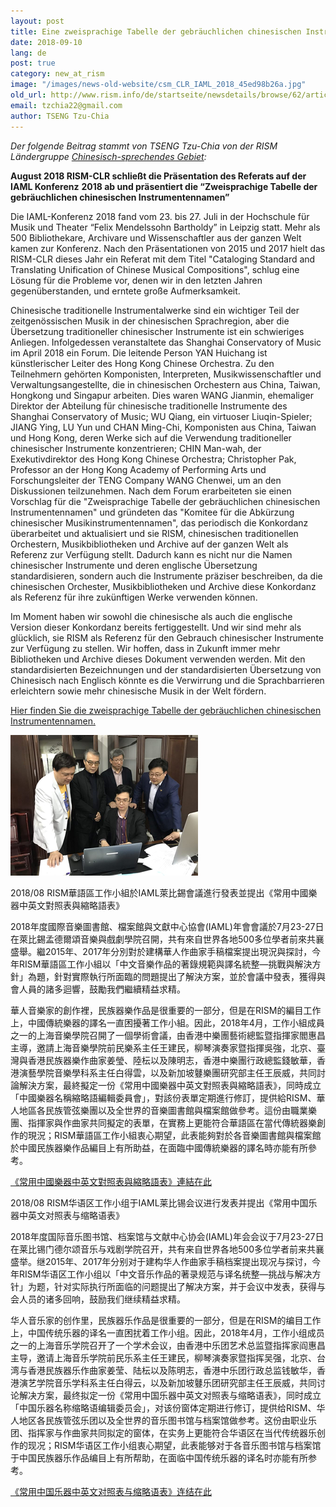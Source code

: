 ```yaml
---
layout: post
title: Eine zweisprachige Tabelle der gebräuchlichen chinesischen Instrumentennamen
date: 2018-09-10
lang: de
post: true
category: new_at_rism
image: "/images/news-old-website/csm_CLR_IAML_2018_45ed98b26a.jpg"
old_url: http://www.rism.info/de/startseite/newsdetails/browse/62/article/64/a-bilingual-chart-of-common-chinese-instrument-names.html
email: tzchia22@gmail.com
author: TSENG Tzu-Chia
---
```


_Der folgende Beitrag stammt von TSENG Tzu-Chia von der RISM Ländergruppe [Chinesisch-sprechendes Gebiet](/de/workgroups/rism-chinese-language-region/home.html):_

**August 2018 RISM-CLR schließt die Präsentation des Referats auf der IAML Konferenz**  **2018 ab und präsentiert die “Zweisprachige Tabelle der gebräuchlichen chinesischen Instrumentennamen”**

Die IAML-Konferenz 2018 fand vom 23. bis 27. Juli in der Hochschule für Musik und Theater “Felix Mendelssohn Bartholdy” in Leipzig statt. Mehr als 500 Bibliothekare, Archivare und Wissenschaftler aus der ganzen Welt kamen zur Konferenz. Nach den Präsentationen von 2015 und 2017 hielt das RISM-CLR dieses Jahr ein Referat mit dem Titel "Cataloging Standard and Translating Unification of Chinese Musical Compositions", schlug eine Lösung für die Probleme vor, denen wir in den letzten Jahren gegenüberstanden, und erntete große Aufmerksamkeit.

Chinesische traditionelle Instrumentalwerke sind ein wichtiger Teil der zeitgenössischen Musik in der chinesischen Sprachregion, aber die Übersetzung traditioneller chinesischer Instrumente ist ein schwieriges Anliegen. Infolgedessen veranstaltete das Shanghai Conservatory of Music im April 2018 ein Forum. Die leitende Person YAN Huichang ist künstlerischer Leiter des Hong Kong Chinese Orchestra. Zu den Teilnehmern gehörten Komponisten, Interpreten, Musikwissenschaftler und Verwaltungsangestellte, die in chinesischen Orchestern aus China, Taiwan, Hongkong und Singapur arbeiten. Dies waren WANG Jianmin, ehemaliger Direktor der Abteilung für chinesische traditionelle Instrumente des Shanghai Conservatory of Music; WU Qiang, ein virtuoser Liuqin-Spieler; JIANG Ying, LU Yun und CHAN Ming-Chi, Komponisten aus China, Taiwan und Hong Kong, deren Werke sich auf die Verwendung traditioneller chinesischer Instrumente konzentrieren; CHIN Man-wah, der Exekutivdirektor des Hong Kong Chinese Orchestra; Christopher Pak, Professor an der Hong Kong Academy of Performing Arts und Forschungsleiter der TENG Company WANG Chenwei, um an den Diskussionen teilzunehmen. Nach dem Forum erarbeiteten sie einen Vorschlag für die "Zweisprachige Tabelle der gebräuchlichen chinesischen Instrumentennamen" und gründeten das "Komitee für die Abkürzung chinesischer Musikinstrumentennamen", das periodisch die Konkordanz überarbeitet und aktualisiert und sie RISM, chinesischen traditionellen Orchestern, Musikbibliotheken und Archive auf der ganzen Welt als Referenz zur Verfügung stellt. Dadurch kann es nicht nur die Namen chinesischer Instrumente und deren englische Übersetzung standardisieren, sondern auch die Instrumente präziser beschreiben, da die chinesischen Orchester, Musikbibliotheken und Archive diese Konkordanz als Referenz für ihre zukünftigen Werke verwenden können.

Im Moment haben wir sowohl die chinesische als auch die englische Version dieser Konkordanz bereits fertiggestellt. Und wir sind mehr als glücklich, sie RISM als Referenz für den Gebrauch chinesischer Instrumente zur Verfügung zu stellen. Wir hoffen, dass in Zukunft immer mehr Bibliotheken und Archive dieses Dokument verwenden werden. Mit den standardisierten Bezeichnungen und der standardisierten Übersetzung von Chinesisch nach Englisch könnte es die Verwirrung und die Sprachbarrieren erleichtern sowie mehr chinesische Musik in der Welt fördern.

[Hier finden Sie die zweisprachige Tabelle der gebräuchlichen chinesischen Instrumentennamen.](/resources-old-website/Bilingual_Chart_of_Common_Chinese_Instrument_Names.pdf)

![](/resources-old-website/news/CLR_Gruppenfoto_2018.jpg)

2018/08 RISM華語區工作小組於IAML萊比錫會議進行發表並提出《常用中國樂器中英文對照表與縮略語表》

2018年度國際音樂圖書館、檔案館與文獻中心協會(IAML)年會會議於7月23-27日在萊比錫孟德爾頌音樂與戲劇學院召開，共有來自世界各地500多位學者前來共襄盛舉。繼2015年、2017年分別對於建構華人作曲家手稿檔案提出現況與探討，今年RISM華語區工作小組以「中文音樂作品的著錄規範與譯名統整—挑戰與解決方針」為題，針對實際執行所面臨的問題提出了解決方案，並於會議中發表，獲得與會人員的諸多迴響，鼓勵我們繼續精益求精。

華人音樂家的創作裡，民族器樂作品是很重要的一部分，但是在RISM的編目工作上，中國傳統樂器的譯名一直困擾著工作小組。因此，2018年4月，工作小組成員之一的上海音樂學院召開了一個學術會議，由香港中樂團藝術總監暨指揮家閻惠昌主導，邀請上海音樂學院前民樂系主任王建民，柳琴演奏家暨指揮吳強，北京、臺灣與香港民族器樂作曲家姜瑩、陸枟以及陳明志，香港中樂團行政總監錢敏華，香港演藝學院音樂學科系主任白得雲，以及新加坡鼟樂團研究部主任王辰威，共同討論解決方案，最終擬定一份《常用中國樂器中英文對照表與縮略語表》，同時成立「中國樂器名稱縮略語編輯委員會」，對該份表單定期進行修訂，提供給RISM、華人地區各民族管弦樂團以及全世界的音樂圖書館與檔案館做參考。這份由職業樂團、指揮家與作曲家共同擬定的表單，在實務上更能符合華語區在當代傳統器樂創作的現況；RISM華語區工作小組衷心期望，此表能夠對於各音樂圖書館與檔案館於中國民族器樂作品編目上有所助益，在面臨中國傳統樂器的譯名時亦能有所參考。

[《常用中國樂器中英文對照表與縮略語表》連結在此](/resources-old-website/Bilingual_Chart_of_Common_Chinese_Instrument_Names.pdf)


2018/08 RISM华语区工作小组于IAML莱比锡会议进行发表并提出《常用中国乐器中英文对照表与缩略语表》

2018年度国际音乐图书馆、档案馆与文献中心协会(IAML)年会会议于7月23-27日在莱比锡门德尔颂音乐与戏剧学院召开，共有来自世界各地500多位学者前来共襄盛举。继2015年、2017年分别对于建构华人作曲家手稿档案提出现况与探讨，今年RISM华语区工作小组以「中文音乐作品的著录规范与译名统整—挑战与解决方针」为题，针对实际执行所面临的问题提出了解决方案，并于会议中发表，获得与会人员的诸多回响，鼓励我们继续精益求精。

华人音乐家的创作里，民族器乐作品是很重要的一部分，但是在RISM的编目工作上，中国传统乐器的译名一直困扰着工作小组。因此，2018年4月，工作小组成员之一的上海音乐学院召开了一个学术会议，由香港中乐团艺术总监暨指挥家阎惠昌主导，邀请上海音乐学院前民乐系主任王建民，柳琴演奏家暨指挥吴强，北京、台湾与香港民族器乐作曲家姜莹、陆枟以及陈明志，香港中乐团行政总监钱敏华，香港演艺学院音乐学科系主任白得云，以及新加坡鼟乐团研究部主任王辰威，共同讨论解决方案，最终拟定一份《常用中国乐器中英文对照表与缩略语表》，同时成立「中国乐器名称缩略语编辑委员会」，对该份窗体定期进行修订，提供给RISM、华人地区各民族管弦乐团以及全世界的音乐图书馆与档案馆做参考。这份由职业乐团、指挥家与作曲家共同拟定的窗体，在实务上更能符合华语区在当代传统器乐创作的现况；RISM华语区工作小组衷心期望，此表能够对于各音乐图书馆与档案馆于中国民族器乐作品编目上有所帮助，在面临中国传统乐器的译名时亦能有所参考。

[《常用中国乐器中英文对照表与缩略语表》连结在此](/resources-old-website/Bilingual_Chart_of_Common_Chinese_Instrument_Names.pdf)

